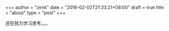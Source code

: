 +++
author = "zenk"
date = "2016-02-02T21:33:21+08:00"
draft = true
title = "about"
type = "post"
+++

还在努力学习思考。。。
